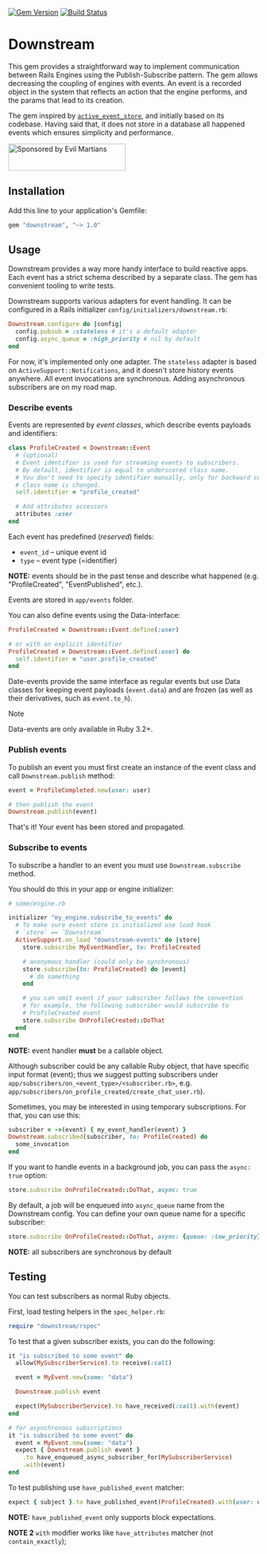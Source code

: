 [![Gem Version](https://badge.fury.io/rb/downstream.svg)](https://badge.fury.io/rb/downstream)
[![Build Status](https://github.com/bibendi/downstream/workflows/Ruby/badge.svg?branch=master)](https://github.com/bibendi/downstream/actions?query=branch%3Amaster)

# Downstream

This gem provides a straightforward way to implement communication between Rails Engines using the Publish-Subscribe pattern. The gem allows decreasing the coupling of engines with events. An event is a recorded object in the system that reflects an action that the engine performs, and the params that lead to its creation.

The gem inspired by [`active_event_store`](https://github.com/palkan/active_event_store), and initially based on its codebase. Having said that, it does not store in a database all happened events which ensures simplicity and performance.

<a href="https://evilmartians.com/?utm_source=bibendi-downstream">
<img src="https://evilmartians.com/badges/sponsored-by-evil-martians.svg" alt="Sponsored by Evil Martians" width="236" height="54"></a>

## Installation

Add this line to your application's Gemfile:

```ruby
gem "downstream", "~> 1.0"
```

## Usage

Downstream provides a way more handy interface to build reactive apps. Each event has a strict schema described by a separate class. The gem has convenient tooling to write tests.

Downstream supports various adapters for event handling. It can be configured in a Rails initializer `config/initializers/downstream.rb`:

```ruby
Downstream.configure do |config|
  config.pubsub = :stateless # it's a default adapter
  config.async_queue = :high_priority # nil by default
end
```

For now, it's implemented only one adapter. The `stateless` adapter is based on `ActiveSupport::Notifications`, and it doesn't store history events anywhere. All event invocations are synchronous. Adding asynchronous subscribers are on my road map.

### Describe events

Events are represented by _event classes_, which describe events payloads and identifiers:

```ruby
class ProfileCreated < Downstream::Event
  # (optional)
  # Event identifier is used for streaming events to subscribers.
  # By default, identifier is equal to underscored class name.
  # You don't need to specify identifier manually, only for backward compatibility when
  # class name is changed.
  self.identifier = "profile_created"

  # Add attributes accessors
  attributes :user
end
```

Each event has predefined (_reserved_) fields:
- `event_id` – unique event id
- `type` – event type (=identifier)

**NOTE:** events should be in the past tense and describe what happened (e.g. "ProfileCreated", "EventPublished", etc.).

Events are stored in `app/events` folder.

You can also define events using the Data-interface:

```ruby
ProfileCreated = Downstream::Event.define(:user)

# or with an explicit identifier
ProfileCreated = Downstream::Event.define(:user) do
  self.identifier = "user.profile_created"
end
```

Date-events provide the same interface as regular events but use Data classes for keeping event payloads (`event.data`) and are frozen (as well as their derivatives, such as `event.to_h`).

> [!NOTE]
> Data-events are only available in Ruby 3.2+.

### Publish events

To publish an event you must first create an instance of the event class and call `Downstream.publish` method:

```ruby
event = ProfileCompleted.new(user: user)

# then publish the event
Downstream.publish(event)
```

That's it! Your event has been stored and propagated.

### Subscribe to events

To subscribe a handler to an event you must use `Downstream.subscribe` method.

You should do this in your app or engine initializer:

```ruby
# some/engine.rb

initializer "my_engine.subscribe_to_events" do
  # To make sure event store is initialized use load hook
  # `store` == `Downstream`
  ActiveSupport.on_load "downstream-events" do |store|
    store.subscribe MyEventHandler, to: ProfileCreated

    # anonymous handler (could only be synchronous)
    store.subscribe(to: ProfileCreated) do |event|
      # do something
    end

    # you can omit event if your subscriber follows the convention
    # for example, the following subscriber would subscribe to
    # ProfileCreated event
    store.subscribe OnProfileCreated::DoThat
  end
end
```

**NOTE:** event handler **must** be a callable object.

Although subscriber could be any callable Ruby object, that have specific input format (event); thus we suggest putting subscribers under `app/subscribers/on_<event_type>/<subscriber.rb>`, e.g. `app/subscribers/on_profile_created/create_chat_user.rb`).

Sometimes, you may be interested in using temporary subscriptions. For that, you can use this:

```ruby
subscriber = ->(event) { my_event_handler(event) }
Downstream.subscribed(subscriber, to: ProfileCreated) do
  some_invocation
end
```

If you want to handle events in a background job, you can pass the `async: true` option:

```ruby
store.subscribe OnProfileCreated::DoThat, async: true
```

By default, a job will be enqueued into `async_queue` name from the Downstream config. You can define your own queue name for a specific subscriber:

```ruby
store.subscribe OnProfileCreated::DoThat, async: {queue: :low_priority}
```

**NOTE:** all subscribers are synchronous by default

## Testing

You can test subscribers as normal Ruby objects.

First, load testing helpers in the `spec_helper.rb`:

```ruby
require "downstream/rspec"
```

To test that a given subscriber exists, you can do the following:

```ruby
it "is subscribed to some event" do
  allow(MySubscriberService).to receive(:call)

  event = MyEvent.new(some: "data")

  Downstream.publish event

  expect(MySubscriberService).to have_received(:call).with(event)
end

# for asynchronous subscriptions
it "is subscribed to some event" do
  event = MyEvent.new(some: "data")
  expect { Downstream.publish event }
    .to have_enqueued_async_subscriber_for(MySubscriberService)
    .with(event)
end
```

To test publishing use `have_published_event` matcher:

```ruby
expect { subject }.to have_published_event(ProfileCreated).with(user: user)
```

**NOTE:** `have_published_event` only supports block expectations.

**NOTE 2** `with` modifier works like `have_attributes` matcher (not `contain_exactly`);
